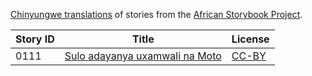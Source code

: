 [Chinyungwe translations](http://my.africanstorybook.org/language/chinyungwe) of stories from the [African Storybook Project](http://my.africanstorybook.org).

Story ID | Title | License
-------- | ----- | -------
0111 | [Sulo adayanya uxamwali na Moto](http://my.africanstorybook.org/stories/sulo-adayanya-uxamwali-na-moto-0) | [CC-BY](https://creativecommons.org/licenses/by/3.0/)
